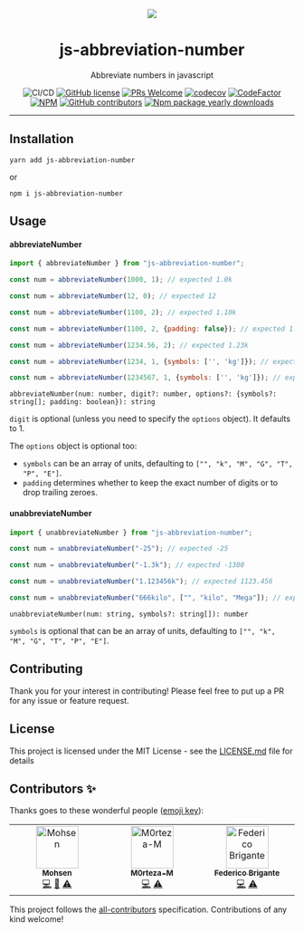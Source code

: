 <div align="center">
	<p align="center">
		<img src="./images/cover.png"/>
	</p>
	<h1 align="center">js-abbreviation-number</h1>
	<p align="center">Abbreviate numbers in javascript</p>

![CI/CD](https://github.com/moh3n9595/js-abbreviation-number/workflows/Continuous%20Integration/badge.svg)
[![GitHub license](https://img.shields.io/badge/license-MIT-blue.svg)](https://github.com/moh3n9595/js-abbreviation-number/blob/master/LICENSE)
[![PRs Welcome](https://img.shields.io/badge/PRs-welcome-orange.svg)](https://github.com/moh3n9595/js-abbreviation-number/compare)
[![codecov](https://codecov.io/gh/moh3n9595/js-abbreviation-number/branch/master/graph/badge.svg)](https://codecov.io/gh/moh3n9595/js-abbreviation-number) [![CodeFactor](https://www.codefactor.io/repository/github/moh3n9595/js-abbreviation-number/badge/master)](https://www.codefactor.io/repository/github/moh3n9595/js-abbreviation-number/overview/master)
[![NPM](https://img.shields.io/npm/v/js-abbreviation-number.svg)](https://www.npmjs.com/package/js-abbreviation-number)
[![GitHub contributors](https://img.shields.io/github/contributors/moh3n9595/js-abbreviation-number.svg)](https://GitHub.com/moh3n9595/js-abbreviation-number/contributors/)
[![Npm package yearly downloads](https://badgen.net/npm/dy/js-abbreviation-number)](https://npmjs.com/package/js-abbreviation-number)

</div>
<hr />

## Installation

```
yarn add js-abbreviation-number
```
or
```
npm i js-abbreviation-number
```

## Usage

#### abbreviateNumber

```js
import { abbreviateNumber } from "js-abbreviation-number";

const num = abbreviateNumber(1000, 1); // expected 1.0k

const num = abbreviateNumber(12, 0); // expected 12

const num = abbreviateNumber(1100, 2); // expected 1.10k

const num = abbreviateNumber(1100, 2, {padding: false}); // expected 1.1k

const num = abbreviateNumber(1234.56, 2); // expected 1.23k

const num = abbreviateNumber(1234, 1, {symbols: ['', 'kg']}); // expected 1.2kg

const num = abbreviateNumber(1234567, 1, {symbols: ['', 'kg']}); // expected 1234.5kg
```

`abbreviateNumber(num: number, digit?: number, options?: {symbols?: string[]; padding: boolean}): string`

`digit` is optional (unless you need to specify the `options` object). It defaults to 1.

The `options` object is optional too:

- `symbols` can be an array of units, defaulting to `["", "k", "M", "G", "T", "P", "E"]`.
- `padding` determines whether to keep the exact number of digits or to drop trailing zeroes.

#### unabbreviateNumber

```js
import { unabbreviateNumber } from "js-abbreviation-number";

const num = unabbreviateNumber("-25"); // expected -25

const num = unabbreviateNumber("-1.3k"); // expected -1300

const num = unabbreviateNumber("1.123456k"); // expected 1123.456

const num = unabbreviateNumber("666kilo", ["", "kilo", "Mega"]); // expected 666000
```

`unabbreviateNumber(num: string, symbols?: string[]): number`

`symbols` is optional that can be an array of units, defaulting to `["", "k", "M", "G", "T", "P", "E"]`.

## Contributing

Thank you for your interest in contributing! Please feel free to put up a PR for any issue or feature request.

## License

This project is licensed under the MIT License - see the [LICENSE.md](https://github.com/moh3n9595/js-abbreviation-number/blob/master/LICENSE) file for details


## Contributors ✨

Thanks goes to these wonderful people ([emoji key](https://allcontributors.org/docs/en/emoji-key)):

<!-- ALL-CONTRIBUTORS-LIST:START - Do not remove or modify this section -->
<!-- prettier-ignore-start -->
<!-- markdownlint-disable -->
<table>
  <tbody>
    <tr>
      <td align="center" valign="top" width="14.28%"><a href="https://github.com/moh3n9595"><img src="https://avatars.githubusercontent.com/u/20948388?v=4?s=75" width="75px;" alt="Mohsen"/><br /><sub><b>Mohsen</b></sub></a><br /><a href="https://github.com/moh3n9595/js-abbreviation-number/commits?author=moh3n9595" title="Code">💻</a> <a href="#maintenance-moh3n9595" title="Maintenance">🚧</a> <a href="https://github.com/moh3n9595/js-abbreviation-number/commits?author=moh3n9595" title="Tests">⚠️</a></td>
      <td align="center" valign="top" width="14.28%"><a href="https://github.com/M0rteza-M"><img src="https://avatars.githubusercontent.com/u/79398146?v=4?s=75" width="75px;" alt="M0rteza-M"/><br /><sub><b>M0rteza-M</b></sub></a><br /><a href="https://github.com/moh3n9595/js-abbreviation-number/commits?author=M0rteza-M" title="Code">💻</a> <a href="https://github.com/moh3n9595/js-abbreviation-number/commits?author=M0rteza-M" title="Tests">⚠️</a></td>
      <td align="center" valign="top" width="14.28%"><a href="https://github.com/fregante"><img src="https://avatars.githubusercontent.com/u/1402241?v=4?s=75" width="75px;" alt="Federico Brigante"/><br /><sub><b>Federico Brigante</b></sub></a><br /><a href="https://github.com/moh3n9595/js-abbreviation-number/commits?author=fregante" title="Code">💻</a> <a href="https://github.com/moh3n9595/js-abbreviation-number/commits?author=fregante" title="Tests">⚠️</a></td>
    </tr>
  </tbody>
</table>

<!-- markdownlint-restore -->
<!-- prettier-ignore-end -->

<!-- ALL-CONTRIBUTORS-LIST:END -->

This project follows the [all-contributors](https://github.com/all-contributors/all-contributors) specification. Contributions of any kind welcome!